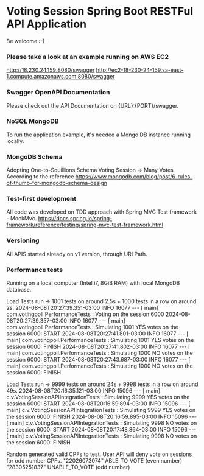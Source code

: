 # Voting Session Spring Boot RESTFul API Application
Be welcome :-)

### Please take a look at an example running on AWS EC2
<http://18.230.24.159:8080/swagger>
<http://ec2-18-230-24-159.sa-east-1.compute.amazonaws.com:8080/swagger>

### Swagger OpenAPI Documentation
Please check out the API Documentation on {URL}:{PORT}/swagger.

### NoSQL MongoDB
To run the application example, it's needed a Mongo DB instance running locally.

### MongoDB Schema
Adopting One-to-Squillions Schema
Voting Session -> Many Votes
According to the reference <https://www.mongodb.com/blog/post/6-rules-of-thumb-for-mongodb-schema-design>

### Test-first development
All code was developed on TDD approach with Spring MVC Test framework - MockMvc.
<https://docs.spring.io/spring-framework/reference/testing/spring-mvc-test-framework.html>

### Versioning
All APIS started already on v1 version, through URI Path.

### Performance tests
Running on a local computer (Intel i7, 8GiB RAM) with local MongoDB database.

Load Tests run -> 1001 tests on around 2.5s + 1000 tests in a row on around 2s.
2024-08-08T20:27:39.351-03:00  INFO 16077 --- [           main] com.votingpoll.PerformanceTests          : Voting on the session 6000
2024-08-08T20:27:39.357-03:00  INFO 16077 --- [           main] com.votingpoll.PerformanceTests          : Simulating 1001 YES votes on the session 6000: START
2024-08-08T20:27:41.801-03:00  INFO 16077 --- [           main] com.votingpoll.PerformanceTests          : Simulating 1001 YES votes on the session 6000: FINISH
2024-08-08T20:27:41.802-03:00  INFO 16077 --- [           main] com.votingpoll.PerformanceTests          : Simulating 1000 NO votes on the session 6000: START
2024-08-08T20:27:43.687-03:00  INFO 16077 --- [           main] com.votingpoll.PerformanceTests          : Simulating 1000 NO votes on the session 6000: FINISH

Load Tests run -> 9999 tests on around 24s + 9998 tests in a row on around 49s.
2024-08-08T20:16:35.121-03:00  INFO 15096 --- [           main] c.v.VotingSessionAPIIntegrationTests     : Simulating 9999 YES votes on the session 6000: START
2024-08-08T20:16:59.894-03:00  INFO 15096 --- [           main] c.v.VotingSessionAPIIntegrationTests     : Simulating 9999 YES votes on the session 6000: FINISH
2024-08-08T20:16:59.895-03:00  INFO 15096 --- [           main] c.v.VotingSessionAPIIntegrationTests     : Simulating 9998 NO votes on the session 6000: START
2024-08-08T20:17:48.864-03:00  INFO 15096 --- [           main] c.v.VotingSessionAPIIntegrationTests     : Simulating 9998 NO votes on the session 6000: FINISH

Random generated valid CPFs to test.
User API will deny vote on sessions for odd number CPFs.
"22026073074" ABLE_TO_VOTE (even number)
"28305251837" UNABLE_TO_VOTE (odd number)